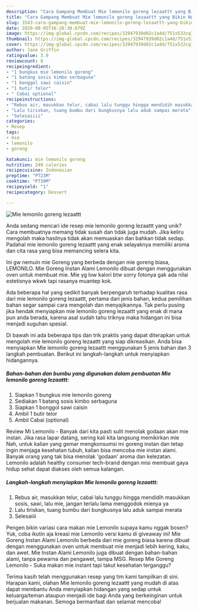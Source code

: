```yaml
---
description: "Cara Gampang Membuat Mie lemonilo goreng lezaattt yang Bikin Ngiler"
title: "Cara Gampang Membuat Mie lemonilo goreng lezaattt yang Bikin Ngiler"
slug: 3543-cara-gampang-membuat-mie-lemonilo-goreng-lezaattt-yang-bikin-ngiler
date: 2020-08-05T16:28:30.679Z
image: https://img-global.cpcdn.com/recipes/32947939d02c1a4d/751x532cq70/mie-lemonilo-goreng-lezaattt-foto-resep-utama.jpg
thumbnail: https://img-global.cpcdn.com/recipes/32947939d02c1a4d/751x532cq70/mie-lemonilo-goreng-lezaattt-foto-resep-utama.jpg
cover: https://img-global.cpcdn.com/recipes/32947939d02c1a4d/751x532cq70/mie-lemonilo-goreng-lezaattt-foto-resep-utama.jpg
author: Jane Griffin
ratingvalue: 3.9
reviewcount: 8
recipeingredient:
- "1 bungkus mie lemonilo goreng"
- "1 batang sosis kimbo serbaguna"
- "1 bonggol sawi caisin"
- "1 butir telor"
- " Cabai optional"
recipeinstructions:
- "Rebus air, masukkan telur, cabai lalu tunggu hingga mendidih masukkan sosis, sawi, lalu mie, jangan terlalu lama menggodok mienya ya"
- "Lalu tiriskan, tuang bumbu dari bungkusnya lalu aduk sampai merata"
- "Selesaiiii"
categories:
- Resep
tags:
- mie
- lemonilo
- goreng

katakunci: mie lemonilo goreng 
nutrition: 249 calories
recipecuisine: Indonesian
preptime: "PT23M"
cooktime: "PT39M"
recipeyield: "1"
recipecategory: Dessert

---
```



![Mie lemonilo goreng lezaattt](https://img-global.cpcdn.com/recipes/32947939d02c1a4d/751x532cq70/mie-lemonilo-goreng-lezaattt-foto-resep-utama.jpg)

Anda sedang mencari ide resep mie lemonilo goreng lezaattt yang unik? Cara membuatnya memang tidak susah dan tidak juga mudah. Jika keliru mengolah maka hasilnya tidak akan memuaskan dan bahkan tidak sedap. Padahal mie lemonilo goreng lezaattt yang enak selayaknya memiliki aroma dan cita rasa yang bisa memancing selera kita.

Ini gw nemuin mie Goreng yang berbeda dengan mie goreng biasa, LEMONILO. Mie Goreng Instan Alami Lemonilo dibuat dengan menggunakan oven untuk membuat mie. Mie yg low kalori btw sorry fotonya gak ada nilai estetisnya wkwk tapi rasanya muantep kok.

Ada beberapa hal yang sedikit banyak berpengaruh terhadap kualitas rasa dari mie lemonilo goreng lezaattt, pertama dari jenis bahan, kedua pemilihan bahan segar sampai cara mengolah dan menyajikannya. Tak perlu pusing jika hendak menyiapkan mie lemonilo goreng lezaattt yang enak di mana pun anda berada, karena asal sudah tahu triknya maka hidangan ini bisa menjadi suguhan spesial.


Di bawah ini ada beberapa tips dan trik praktis yang dapat diterapkan untuk mengolah mie lemonilo goreng lezaattt yang siap dikreasikan. Anda bisa menyiapkan Mie lemonilo goreng lezaattt menggunakan 5 jenis bahan dan 3 langkah pembuatan. Berikut ini langkah-langkah untuk menyiapkan hidangannya.

<!--inarticleads1-->

##### Bahan-bahan dan bumbu yang digunakan dalam pembuatan Mie lemonilo goreng lezaattt:

1. Siapkan 1 bungkus mie lemonilo goreng
1. Sediakan 1 batang sosis kimbo serbaguna
1. Siapkan 1 bonggol sawi caisin
1. Ambil 1 butir telor
1. Ambil  Cabai (optional)


Review Mi Lemonilo - Banyak dari kita pasti sulit menolak godaan akan mie instan. Jika rasa lapar datang, sering kali kita langsung memikirkan mie Nah, untuk kalian yang gemar mengkonsumsi mi goreng instan dan tetap ingin menjaga kesehatan tubuh, kalian bisa mencoba mie instan alami. Banyak orang yang tak bisa menolak &#39;godaan&#39; aroma dan kelezatan. Lemonilo adalah healthy consumer tech-brand dengan misi membuat gaya hidup sehat dapat diakses oleh semua kalangan. 

<!--inarticleads2-->

##### Langkah-langkah menyiapkan Mie lemonilo goreng lezaattt:

1. Rebus air, masukkan telur, cabai lalu tunggu hingga mendidih masukkan sosis, sawi, lalu mie, jangan terlalu lama menggodok mienya ya
1. Lalu tiriskan, tuang bumbu dari bungkusnya lalu aduk sampai merata
1. Selesaiiii


Pengen bikin variasi cara makan mie Lemonilo supaya kamu nggak bosen? Yuk, coba ikutin aja kreasi mie Lemonilo versi kamu di giveaway ini! Mie Goreng Instan Alami Lemonilo berbeda dari mie goreng biasa karena dibuat dengan menggunakan oven untuk membuat mie menjadi lebih kering, kaku, dan awet. Mie Instan Alami Lemonilo juga dibuat dengan bahan-bahan alami, tanpa pewarna dan pengawet, tampa MSG. Resep Mie Goreng Lemonilo - Suka makan mie instant tapi takut kesehatan terganggu? 

Terima kasih telah menggunakan resep yang tim kami tampilkan di sini. Harapan kami, olahan Mie lemonilo goreng lezaattt yang mudah di atas dapat membantu Anda menyiapkan hidangan yang sedap untuk keluarga/teman ataupun menjadi ide bagi Anda yang berkeinginan untuk berjualan makanan. Semoga bermanfaat dan selamat mencoba!
